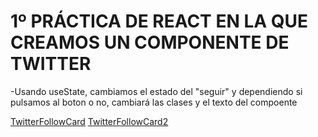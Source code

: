 # 1º PRÁCTICA DE REACT EN LA QUE CREAMOS UN COMPONENTE DE TWITTER

-Usando useState, cambiamos el estado del "seguir" y dependiendo si pulsamos al boton o no, cambiará las clases y el texto del compoente

[TwitterFollowCard](componenteTwitter.png)
[TwitterFollowCard2](componenteTwitter2.png)
